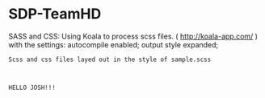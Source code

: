 SDP-TeamHD
==========

SASS and CSS:
	Using Koala to process scss files. ( http://koala-app.com/ )
	with the settings: autocompile enabled; output style expanded;

	Scss and css files layed out in the style of sample.scss



	HELLO JOSH!!!
